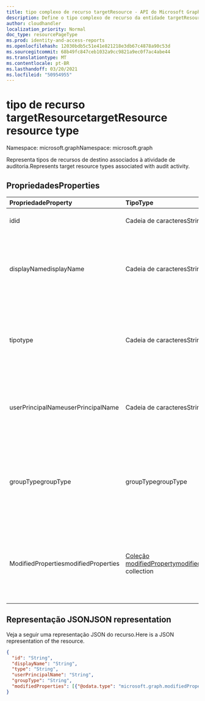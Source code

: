```yaml
---
title: tipo complexo de recurso targetResource - API do Microsoft Graph
description: Define o tipo complexo de recurso da entidade targetResource da API do Microsoft Graph que dá suporte à atividade de organização de relatórios de log de auditoria (locatário).
author: cloudhandler
localization_priority: Normal
doc_type: resourcePageType
ms.prod: identity-and-access-reports
ms.openlocfilehash: 12030bdb5c51e41e821218e3db67c4878a90c53d
ms.sourcegitcommit: 68b49fc847ceb1032a9cc9821a9ec0f7ac4abe44
ms.translationtype: MT
ms.contentlocale: pt-BR
ms.lasthandoff: 03/20/2021
ms.locfileid: "50954955"
---
```

# <a name="targetresource-resource-type"></a><span data-ttu-id="96bf1-103">tipo de recurso targetResource</span><span class="sxs-lookup"><span data-stu-id="96bf1-103">targetResource resource type</span></span>

<span data-ttu-id="96bf1-104">Namespace: microsoft.graph</span><span class="sxs-lookup"><span data-stu-id="96bf1-104">Namespace: microsoft.graph</span></span>

<span data-ttu-id="96bf1-105">Representa tipos de recursos de destino associados à atividade de auditoria.</span><span class="sxs-lookup"><span data-stu-id="96bf1-105">Represents target resource types associated with audit activity.</span></span> 


## <a name="properties"></a><span data-ttu-id="96bf1-106">Propriedades</span><span class="sxs-lookup"><span data-stu-id="96bf1-106">Properties</span></span>

| <span data-ttu-id="96bf1-107">Propriedade</span><span class="sxs-lookup"><span data-stu-id="96bf1-107">Property</span></span>     | <span data-ttu-id="96bf1-108">Tipo</span><span class="sxs-lookup"><span data-stu-id="96bf1-108">Type</span></span>   |<span data-ttu-id="96bf1-109">Descrição</span><span class="sxs-lookup"><span data-stu-id="96bf1-109">Description</span></span>|
|:---------------|:--------|:----------|
|<span data-ttu-id="96bf1-110">id</span><span class="sxs-lookup"><span data-stu-id="96bf1-110">id</span></span>|<span data-ttu-id="96bf1-111">Cadeia de caracteres</span><span class="sxs-lookup"><span data-stu-id="96bf1-111">String</span></span>|<span data-ttu-id="96bf1-112">Indica a ID exclusiva do recurso.</span><span class="sxs-lookup"><span data-stu-id="96bf1-112">Indicates the unique ID of the resource.</span></span>|
|<span data-ttu-id="96bf1-113">displayName</span><span class="sxs-lookup"><span data-stu-id="96bf1-113">displayName</span></span>|<span data-ttu-id="96bf1-114">Cadeia de caracteres</span><span class="sxs-lookup"><span data-stu-id="96bf1-114">String</span></span>|<span data-ttu-id="96bf1-115">Indica o nome visível definido para o recurso.</span><span class="sxs-lookup"><span data-stu-id="96bf1-115">Indicates the visible name defined for the resource.</span></span> <span data-ttu-id="96bf1-116">Normalmente especificado quando o recurso é criado.</span><span class="sxs-lookup"><span data-stu-id="96bf1-116">Typically specified when the resource is created.</span></span>|
|<span data-ttu-id="96bf1-117">tipo</span><span class="sxs-lookup"><span data-stu-id="96bf1-117">type</span></span>|<span data-ttu-id="96bf1-118">Cadeia de caracteres</span><span class="sxs-lookup"><span data-stu-id="96bf1-118">String</span></span>|<span data-ttu-id="96bf1-119">Descreve o tipo de recurso.</span><span class="sxs-lookup"><span data-stu-id="96bf1-119">Describes the resource type.</span></span>  <span data-ttu-id="96bf1-120">Os valores de `Application` exemplo `Group` incluem , `ServicePrincipal` , e `User` .</span><span class="sxs-lookup"><span data-stu-id="96bf1-120">Example values include `Application`, `Group`, `ServicePrincipal`, and `User`.</span></span>|
|<span data-ttu-id="96bf1-121">userPrincipalName</span><span class="sxs-lookup"><span data-stu-id="96bf1-121">userPrincipalName</span></span>|<span data-ttu-id="96bf1-122">Cadeia de caracteres</span><span class="sxs-lookup"><span data-stu-id="96bf1-122">String</span></span>|<span data-ttu-id="96bf1-123">Quando **o** tipo é definido como , isso inclui o nome de usuário que iniciou a `User` ação; para outros `null` tipos.</span><span class="sxs-lookup"><span data-stu-id="96bf1-123">When **type** is set to `User`, this includes the user name that initiated the action; `null` for other types.</span></span>|
|<span data-ttu-id="96bf1-124">groupType</span><span class="sxs-lookup"><span data-stu-id="96bf1-124">groupType</span></span>|<span data-ttu-id="96bf1-125">groupType</span><span class="sxs-lookup"><span data-stu-id="96bf1-125">groupType</span></span>|<span data-ttu-id="96bf1-126">Quando **o** tipo é definido como `Group` , isso indica o tipo de grupo.</span><span class="sxs-lookup"><span data-stu-id="96bf1-126">When **type** is set to `Group`, this indicates the group type.</span></span>  <span data-ttu-id="96bf1-127">Os valores possíveis são: `unifiedGroups` `azureAD` , e `unknownFutureValue`</span><span class="sxs-lookup"><span data-stu-id="96bf1-127">Possible values are: `unifiedGroups`, `azureAD`, and `unknownFutureValue`</span></span>|
|<span data-ttu-id="96bf1-128">ModifiedProperties</span><span class="sxs-lookup"><span data-stu-id="96bf1-128">modifiedProperties</span></span>|<span data-ttu-id="96bf1-129">[Coleção modifiedProperty](modifiedproperty.md)</span><span class="sxs-lookup"><span data-stu-id="96bf1-129">[modifiedProperty](modifiedproperty.md) collection</span></span>|<span data-ttu-id="96bf1-130">Indica nome, valor antigo e novo valor de cada atributo que foi alterado.</span><span class="sxs-lookup"><span data-stu-id="96bf1-130">Indicates name, old value and new value of each attribute that changed.</span></span> <span data-ttu-id="96bf1-131">Os valores de propriedade dependem do tipo de **operação**.</span><span class="sxs-lookup"><span data-stu-id="96bf1-131">Property values depend on the operation **type**.</span></span>|

## <a name="json-representation"></a><span data-ttu-id="96bf1-132">Representação JSON</span><span class="sxs-lookup"><span data-stu-id="96bf1-132">JSON representation</span></span>

<span data-ttu-id="96bf1-133">Veja a seguir uma representação JSON do recurso.</span><span class="sxs-lookup"><span data-stu-id="96bf1-133">Here is a JSON representation of the resource.</span></span>

<!-- {
  "blockType": "resource",
  "optionalProperties": [

  ],
  "@odata.type": "microsoft.graph.targetResource"
}-->

```json
{
  "id": "String",
  "displayName": "String",
  "type": "String",
  "userPrincipalName": "String",
  "groupType": "String", 
  "modifiedProperties": [{"@odata.type": "microsoft.graph.modifiedProperty"}]
}

```


<!-- uuid: 8fcb5dbc-d5aa-4681-8e31-b001d5168d79
2015-10-25 14:57:30 UTC -->
<!-- {
  "type": "#page.annotation",
  "description": "targetResource resource",
  "keywords": "",
  "section": "documentation",
  "tocPath": ""
}-->


